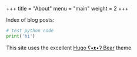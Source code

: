 +++
title = "About"
menu = "main"
weight = 2
+++

Index of blog posts:

```python
# test python code
print('hi')
```

This site uses the excellent [Hugo ʕ•ᴥ•ʔ Bear](https://github.com/janraasch/hugo-bearblog) theme
